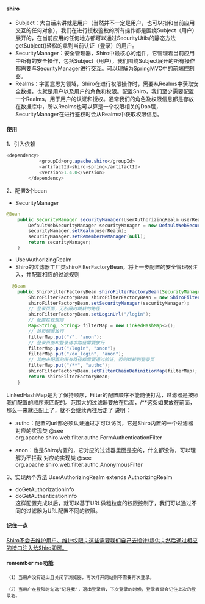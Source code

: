 #### shiro
- Subject：大白话来讲就是用户（当然并不一定是用户，也可以指和当前应用交互的任何对象），我们在进行授权鉴权的所有操作都是围绕Subject（用户）展开的，在当前应用的任何地方都可以通过SecurityUtils的静态方法getSubject()轻松的拿到当前认证（登录）的用户。
- SecurityManager：安全管理器，Shiro中最核心的组件，它管理着当前应用中所有的安全操作，包括Subject（用户），我们围绕Subject展开的所有操作都需要与SecurityManager进行交互。可以理解为SpringMVC中的前端控制器。
- Realms：字面意思为领域，Shiro在进行权限操作时，需要从Realms中获取安全数据，也就是用户以及用户的角色和权限。配置Shiro，我们至少需要配置一个Realms，用于用户的认证和授权。通常我们的角色及权限信息都是存放在数据库中，所以Realms也可以算是一个权限相关的Dao层，SecurityManager在进行鉴权时会从Realms中获取权限信息。
#### 使用
1、引入依赖
```java
<dependency>
            <groupId>org.apache.shiro</groupId>
            <artifactId>shiro-spring</artifactId>
            <version>1.4.0</version>
        </dependency>
```
2、配置3个bean
- SecurityManager
```java
@Bean
    public SecurityManager securityManager(UserAuthorizingRealm userRealm) {
        DefaultWebSecurityManager securityManager = new DefaultWebSecurityManager();
        securityManager.setRealm(userRealm);
        securityManager.setRememberMeManager(null);
        return securityManager;
    }
```
- UserAuthorizingRealm 
- Shiro的过滤器工厂类shiroFilterFactoryBean，将上一步配置的安全管理器注入，并配置相应的过滤规则
```java
  @Bean
    public ShiroFilterFactoryBean shiroFilterFactoryBean(SecurityManager securityManager) {
        ShiroFilterFactoryBean shiroFilterFactoryBean = new ShiroFilterFactoryBean();
        shiroFilterFactoryBean.setSecurityManager(securityManager);
        // 登录页面，无权限时跳转的路径
        shiroFilterFactoryBean.setLoginUrl("/login");
        // 配置拦截规则
        Map<String, String> filterMap = new LinkedHashMap<>();
        // 首页配置放行
        filterMap.put("/", "anon");
        // 登录页面和登录请求路径需要放行
        filterMap.put("/login", "anon");
        filterMap.put("/do_login", "anon");
        // 其他未配置的所有路径都需要通过验证，否则跳转到登录页
        filterMap.put("/**", "authc");
        shiroFilterFactoryBean.setFilterChainDefinitionMap(filterMap);
        return shiroFilterFactoryBean;
    }
```
LinkedHashMap是为了保持顺序，Filter的配置顺序不能随便打乱，过滤器是按照我们配置的顺序来匹配的。范围大的过滤器要放在后面，/**这条如果放在前面，那么一来就匹配上了，就不会继续再往后走了
说明：
* authc：配置的url都必须认证通过才可以访问，它是Shiro内置的一个过滤器
对应的实现类 @see org.apache.shiro.web.filter.authc.FormAuthenticationFilter

* anon：也是Shiro内置的，它对应的过滤器里面是空的，什么都没做，可以理解为不拦截
 对应的实现类 @see org.apache.shiro.web.filter.authc.AnonymousFilter  
 
3、实现两个方法
UserAuthorizingRealm extends AuthorizingRealm
- doGetAuthorizationInfo
- doGetAuthenticationInfo  
这样配置完成以后，就可以基于URL做粗粒度的权限控制了，我们可以通过不同的过滤器为URL配置不同的权限。   
#### 记住一点
[Shiro不会去维护用户、维护权限；这些需要我们自己去设计/提供；然后通过相应的接口注入给Shiro即可。](https://www.iteye.com/blog/jinnianshilongnian-2018936)

#### remember me功能
    （1）当用户没有退出且关闭了浏览器，再次打开网站则不需要再次登录。

    （2）当用户在登陆时勾选"记住我"，退出登录后，下次登录的时候，登录表单会记住上次的登录名。  
    

